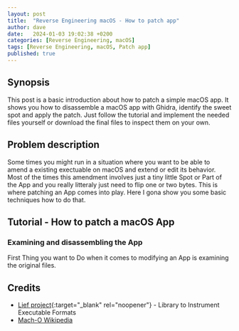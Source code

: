 ```yaml
---
layout: post
title:  "Reverse Engineering macOS - How to patch app"
author: dave
date:   2024-01-03 19:02:38 +0200
categories: [Reverse Engineering, macOS]
tags: [Reverse Engineering, macOS, Patch app]
published: true 
---
```


## Synopsis
This post is a basic introduction about how to patch a simple macOS app. It shows you how to disassemble a macOS app with Ghidra, identify the sweet spot and apply the patch. Just follow the tutorial and implement the needed files yourself or download the final files to inspect them on your own.

## Problem description
Some times you might run in a situation where you want to be able to amend a existing exectuable on macOS and extend or edit its behavior. Most of the times this amendment involves just a tiny little Spot or Part of the App and you really litteraly just need to flip one or two bytes. This is where patching an App comes into play. Here I gona show you some basic techniques how to do that.

## Tutorial - How to patch a macOS App 
### Examining and disassembling the App
First Thing you want to Do when it comes to modifying an App is examining the original files.

## <a id="credits"></a>Credits
- [Lief project](https://lief-project.github.io/){:target="_blank" rel="noopener"} - Library to Instrument Executable Formats
- [Mach-O Wikipedia](https://en.wikipedia.org/wiki/Mach-O)
